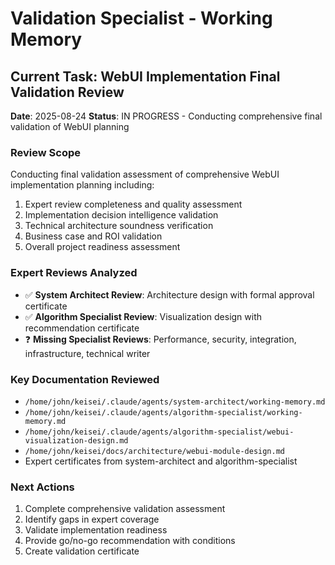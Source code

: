 # Validation Specialist - Working Memory

## Current Task: WebUI Implementation Final Validation Review

**Date**: 2025-08-24
**Status**: IN PROGRESS - Conducting comprehensive final validation of WebUI planning

### Review Scope
Conducting final validation assessment of comprehensive WebUI implementation planning including:
1. Expert review completeness and quality assessment
2. Implementation decision intelligence validation
3. Technical architecture soundness verification
4. Business case and ROI validation
5. Overall project readiness assessment

### Expert Reviews Analyzed
- ✅ **System Architect Review**: Architecture design with formal approval certificate
- ✅ **Algorithm Specialist Review**: Visualization design with recommendation certificate
- ❓ **Missing Specialist Reviews**: Performance, security, integration, infrastructure, technical writer

### Key Documentation Reviewed
- `/home/john/keisei/.claude/agents/system-architect/working-memory.md`
- `/home/john/keisei/.claude/agents/algorithm-specialist/working-memory.md`
- `/home/john/keisei/.claude/agents/algorithm-specialist/webui-visualization-design.md`
- `/home/john/keisei/docs/architecture/webui-module-design.md`
- Expert certificates from system-architect and algorithm-specialist

### Next Actions
1. Complete comprehensive validation assessment
2. Identify gaps in expert coverage
3. Validate implementation readiness
4. Provide go/no-go recommendation with conditions
5. Create validation certificate